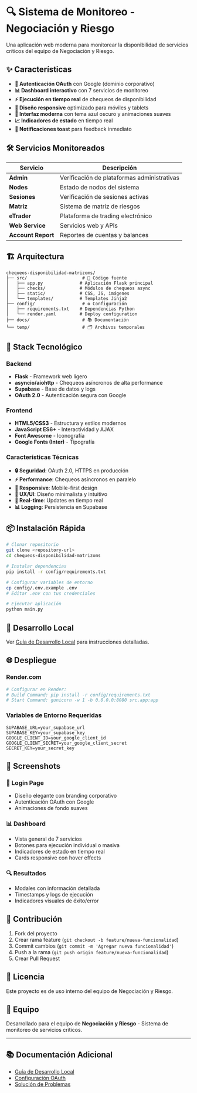# 🔍 Sistema de Monitoreo - Negociación y Riesgo

Una aplicación web moderna para monitorear la disponibilidad de servicios críticos del equipo de Negociación y Riesgo.

## ✨ Características

- **🔐 Autenticación OAuth** con Google (dominio corporativo)
- **📊 Dashboard interactivo** con 7 servicios de monitoreo
- **⚡ Ejecución en tiempo real** de chequeos de disponibilidad
- **📱 Diseño responsive** optimizado para móviles y tablets
- **🎨 Interfaz moderna** con tema azul oscuro y animaciones suaves
- **📈 Indicadores de estado** en tiempo real
- **🔔 Notificaciones toast** para feedback inmediato

## 🛠️ Servicios Monitoreados

| Servicio | Descripción |
|----------|-------------|
| **Admin** | Verificación de plataformas administrativas |
| **Nodes** | Estado de nodos del sistema |
| **Sesiones** | Verificación de sesiones activas |
| **Matriz** | Sistema de matriz de riesgos |
| **eTrader** | Plataforma de trading electrónico |
| **Web Service** | Servicios web y APIs |
| **Account Report** | Reportes de cuentas y balances |

## 🏗️ Arquitectura

```
chequeos-disponibilidad-matrizoms/
├── src/                     # 🎯 Código fuente
│   ├── app.py              # Aplicación Flask principal
│   ├── checks/             # Módulos de chequeos async
│   ├── static/             # CSS, JS, imágenes
│   └── templates/          # Templates Jinja2
├── config/                  # ⚙️ Configuración
│   ├── requirements.txt    # Dependencias Python
│   └── render.yaml         # Deploy configuration
├── docs/                    # 📚 Documentación
└── temp/                    # 🗂️ Archivos temporales
```

## 🚀 Stack Tecnológico

### Backend
- **Flask** - Framework web ligero
- **asyncio/aiohttp** - Chequeos asíncronos de alta performance
- **Supabase** - Base de datos y logs
- **OAuth 2.0** - Autenticación segura con Google

### Frontend
- **HTML5/CSS3** - Estructura y estilos modernos
- **JavaScript ES6+** - Interactividad y AJAX
- **Font Awesome** - Iconografía
- **Google Fonts (Inter)** - Tipografía

### Características Técnicas
- **🔒 Seguridad**: OAuth 2.0, HTTPS en producción
- **⚡ Performance**: Chequeos asíncronos en paralelo
- **📱 Responsive**: Mobile-first design
- **🎨 UX/UI**: Diseño minimalista y intuitivo
- **🔄 Real-time**: Updates en tiempo real
- **📊 Logging**: Persistencia en Supabase

## 📦 Instalación Rápida

```bash
# Clonar repositorio
git clone <repository-url>
cd chequeos-disponibilidad-matrizoms

# Instalar dependencias
pip install -r config/requirements.txt

# Configurar variables de entorno
cp config/.env.example .env
# Editar .env con tus credenciales

# Ejecutar aplicación
python main.py
```

## 🔧 Desarrollo Local

Ver [Guía de Desarrollo Local](DESARROLLO_LOCAL.md) para instrucciones detalladas.

## 🌐 Despliegue

### Render.com
```bash
# Configurar en Render:
# Build Command: pip install -r config/requirements.txt
# Start Command: gunicorn -w 1 -b 0.0.0.0:8080 src.app:app
```

### Variables de Entorno Requeridas
```env
SUPABASE_URL=your_supabase_url
SUPABASE_KEY=your_supabase_key
GOOGLE_CLIENT_ID=your_google_client_id
GOOGLE_CLIENT_SECRET=your_google_client_secret
SECRET_KEY=your_secret_key
```

## 📸 Screenshots

### 🔐 Login Page
- Diseño elegante con branding corporativo
- Autenticación OAuth con Google
- Animaciones de fondo suaves

### 📊 Dashboard
- Vista general de 7 servicios
- Botones para ejecución individual o masiva
- Indicadores de estado en tiempo real
- Cards responsive con hover effects

### 🔍 Resultados
- Modales con información detallada
- Timestamps y logs de ejecución
- Indicadores visuales de éxito/error

## 🤝 Contribución

1. Fork del proyecto
2. Crear rama feature (`git checkout -b feature/nueva-funcionalidad`)
3. Commit cambios (`git commit -m 'Agregar nueva funcionalidad'`)
4. Push a la rama (`git push origin feature/nueva-funcionalidad`)
5. Crear Pull Request

## 📄 Licencia

Este proyecto es de uso interno del equipo de Negociación y Riesgo.

## 👥 Equipo

Desarrollado para el equipo de **Negociación y Riesgo** - Sistema de monitoreo de servicios críticos.

---

## 📚 Documentación Adicional

- [Guía de Desarrollo Local](DESARROLLO_LOCAL.md)
- [Configuración OAuth](DESARROLLO_LOCAL.md#configuración-de-google-oauth)
- [Solución de Problemas](DESARROLLO_LOCAL.md#solución-de-problemas) 